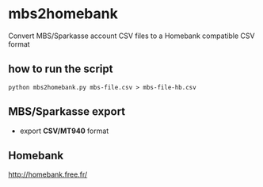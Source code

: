 # mbs2homebank
Convert MBS/Sparkasse account CSV files to a Homebank compatible CSV format

## how to run the script

    python mbs2homebank.py mbs-file.csv > mbs-file-hb.csv

## MBS/Sparkasse export
* export __CSV/MT940__ format

## Homebank
http://homebank.free.fr/
